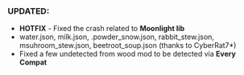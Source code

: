 ### UPDATED: 
- **HOTFIX** - Fixed the crash related to **Moonlight lib**
- water.json, milk.json, .powder_snow.json, rabbit_stew.json, msuhroom_stew.json, beetroot_soup.json (thanks to CyberRat7*)
- Fixed a few undetected from wood mod to be detected via **Every Compat**
